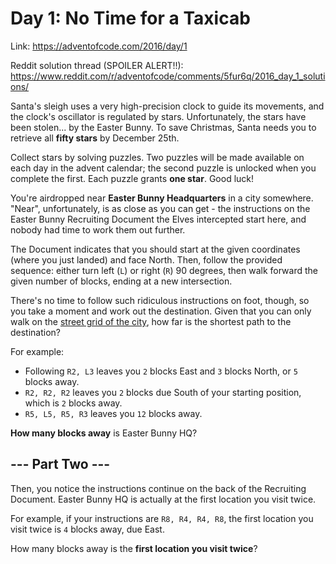# Day 1: No Time for a Taxicab
Link: https://adventofcode.com/2016/day/1

Reddit solution thread (SPOILER ALERT!!):
https://www.reddit.com/r/adventofcode/comments/5fur6q/2016_day_1_solutions/

Santa's sleigh uses a very high-precision clock to guide its movements, and the
clock's oscillator is regulated by stars. Unfortunately, the stars have been
stolen... by the Easter Bunny. To save Christmas, Santa needs you to retrieve
all **fifty stars** by December 25th.

Collect stars by solving puzzles. Two puzzles will be made available on each
day in the advent calendar; the second puzzle is unlocked when you complete the
first. Each puzzle grants **one star**. Good luck!

You're airdropped near **Easter Bunny Headquarters** in a city somewhere.
"Near", unfortunately, is as close as you can get - the instructions on the
Easter Bunny Recruiting Document the Elves intercepted start here, and nobody
had time to work them out further.

The Document indicates that you should start at the given coordinates (where
you just landed) and face North. Then, follow the provided sequence: either
turn left (`L`) or right (`R`) 90 degrees, then walk forward the given number
of blocks, ending at a new intersection.

There's no time to follow such ridiculous instructions on foot, though, so you
take a moment and work out the destination. Given that you can only walk on the
[street grid of the city](https://en.wikipedia.org/wiki/Taxicab_geometry), how
far is the shortest path to the destination?

For example:
* Following `R2, L3` leaves you `2` blocks East and `3` blocks North, or `5`
blocks away.
* `R2, R2, R2` leaves you `2` blocks due South of your starting position, which
is `2` blocks away.
* `R5, L5, R5, R3` leaves you `12` blocks away.

**How many blocks away** is Easter Bunny HQ?

## --- Part Two ---

Then, you notice the instructions continue on the back of the Recruiting
Document. Easter Bunny HQ is actually at the first location you visit twice.

For example, if your instructions are `R8, R4, R4, R8`, the first location you
visit twice is `4` blocks away, due East.

How many blocks away is the **first location you visit twice**?
